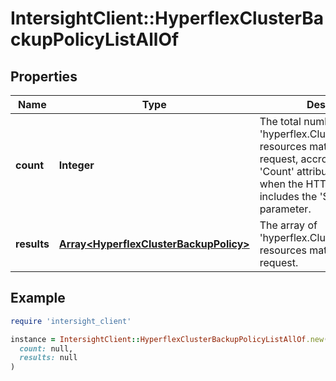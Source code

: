 # IntersightClient::HyperflexClusterBackupPolicyListAllOf

## Properties

| Name | Type | Description | Notes |
| ---- | ---- | ----------- | ----- |
| **count** | **Integer** | The total number of &#39;hyperflex.ClusterBackupPolicy&#39; resources matching the request, accross all pages. The &#39;Count&#39; attribute is included when the HTTP GET request includes the &#39;$inlinecount&#39; parameter. | [optional] |
| **results** | [**Array&lt;HyperflexClusterBackupPolicy&gt;**](HyperflexClusterBackupPolicy.md) | The array of &#39;hyperflex.ClusterBackupPolicy&#39; resources matching the request. | [optional] |

## Example

```ruby
require 'intersight_client'

instance = IntersightClient::HyperflexClusterBackupPolicyListAllOf.new(
  count: null,
  results: null
)
```

